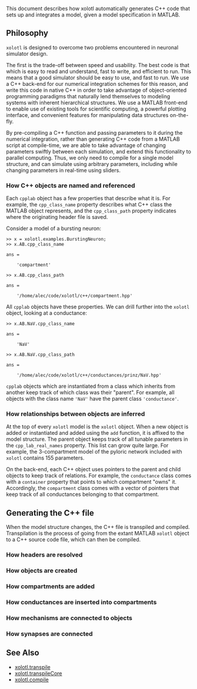 This document describes how xolotl automatically generates C++ code
that sets up and integrates a model, given a model specification in
MATLAB.


## Philosophy

`xolotl` is designed to overcome two problems encountered in neuronal simulator design.

The first is the trade-off between speed and usability.
The best code is that which is easy to read and understand,
fast to write, and efficient to run.
This means that a good simulator should be easy to use, and fast to run.
We use a C++ back-end for our numerical integration schemes for this reason,
and write this code in native C++ in order to take advantage of object-oriented programming paradigms
that naturally lend themselves to modeling systems with inherent hierarchical structures.
We use a MATLAB front-end to enable use of existing tools for scientific computing,
a powerful plotting interface, and convenient features for manipulating data structures on-the-fly.

By pre-compiling a C++ function and passing parameters to it during the numerical integration,
rather than generating C++ code from a MATLAB script at compile-time,
we are able to take advantage of changing parameters swiftly between each simulation,
and extend this functionality to parallel computing.
Thus, we only need to compile for a single model structure,
and can simulate using arbitrary parameters, including while changing parameters
in real-time using sliders.

### How C++ objects are named and referenced

Each `cpplab` object has a few properties that describe what it is.
For example, the `cpp_class_name` property describes what C++ class the MATLAB object represents,
and the `cpp_class_path` property indicates where the originating header file is saved.

Consider a model of a bursting neuron:

```
>> x = xolotl.examples.BurstingNeuron;
>> x.AB.cpp_class_name

ans =

    'compartment'

>> x.AB.cpp_class_path

ans =

    '/home/alec/code/xolotl/c++/compartment.hpp'
```

All `cpplab` objects have these properties.
We can drill further into the `xolotl` object, looking at a conductance:

```
>> x.AB.NaV.cpp_class_name

ans =

    'NaV'

>> x.AB.NaV.cpp_class_path

ans =

    '/home/alec/code/xolotl/c++/conductances/prinz/NaV.hpp'
```

`cpplab` objects which are instantiated from a class which inherits from another
keep track of which class was their "parent".
For example, all objects with the class name `'NaV'` have the parent class `'conductance'`.

### How relationships between objects are inferred  

At the top of every `xolotl` model is the `xolotl` object.
When a new object is added or instantiated and added using the `add` function,
it is affixed to the model structure.
The parent object keeps track of all tunable parameters in the `cpp_lab_real_names` property.
This list can grow quite large.
For example, the 3-compartment model of the pyloric network included with `xolotl`
contains 155 parameters.

On the back-end, each C++ object uses pointers to the parent and child objects to keep track of relations.
For example, the `conductance` class comes with a `container` property
that points to which compartment "owns" it.
Accordingly, the `compartment` class comes with a vector of pointers
that keep track of all conductances belonging to that compartment.

## Generating the C++ file

When the model structure changes, the C++ file is transpiled and compiled.
Transpilation is the process of going from the extant MATLAB `xolotl` object
to a C++ source code file, which can then be compiled.

### How headers are resolved


### How objects are created

### How compartments are added

### How conductances are inserted into compartments

### How mechanisms are connected to objects

### How synapses are connected

## See Also


* [xolotl.transpile](https://xolotl.readthedocs.io/en/master/reference/matlab/xolotl/#transpile)
* [xolotl.transpileCore](https://xolotl.readthedocs.io/en/master/reference/matlab/xolotl/#transpileCore)
* [xolotl.compile](https://xolotl.readthedocs.io/en/master/reference/matlab/xolotl/#compile)

